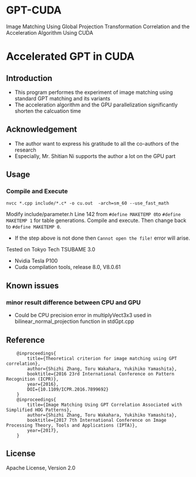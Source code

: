 # GPT-CUDA
Image Matching Using Global Projection Transformation Correlation and the Acceleration Algorithm Using CUDA

# Accelerated GPT in CUDA

## Introduction
- This program performes the experiment of image matching using standard GPT matching and its variants 
- The acceleration algorithm and the GPU parallelization significantly shorten the calcuation time

## Acknowledgement
- The author want to express his gratitude to all the co-authors of the research
- Especially, Mr. Shitian Ni supports the author a lot on the GPU part 

## Usage

### Compile and Execute
```
nvcc *.cpp include/*.c* -o cu.out  -arch=sm_60 --use_fast_math
```

Modify include/parameter.h Line 142 from `#define MAKETEMP 0`to `#define MAKETEMP 1` for table generations. Compile and execute.
Then change back to `#define MAKETEMP 0`.
- If the step above is not done then `Cannot open the file!` error will arise.

Tested on Tokyo Tech TSUBAME 3.0
 - Nvidia Tesla P100
 - Cuda compilation tools, release 8.0, V8.0.61

## Known issues

### minor result difference between CPU and GPU
- Could be CPU precision error in multiplyVect3x3 used in bilinear_normal_projection function in stdGpt.cpp

## Reference
```
    @inproceedings{
        title={Theoretical criterion for image matching using GPT correlation},
        author={Shizhi Zhang, Toru Wakahara, Yukihiko Yamashita},
        booktitle={2016 23rd International Conference on Pattern Recognition (ICPR)},
        year={2016},
        DOI={10.1109/ICPR.2016.7899692}
    }
    @inproceedings{
        title={Image Matching Using GPT Correlation Associated with Simplified HOG Patterns},
        author={Shizhi Zhang, Toru Wakahara, Yukihiko Yamashita},
        booktitle={2017 7th International Conference on Image Processing Theory, Tools and Applications (IPTA)},
        year={2017},
    }
``` 

## License
Apache License, Version 2.0
